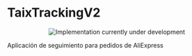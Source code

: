 # TaixTrackingV2

<p align="center">
  <img src="https://encrypted-tbn0.gstatic.com/images?q=tbn:ANd9GcRLsF83YwtuOkgdqu3fU2UE5v57k4L_NgWjhw&usqp=CAU" alt="Implementation currently under development"/>
</p>

Aplicación de seguimiento para pedidos de AliExpress
